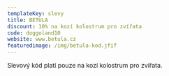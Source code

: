 ```yaml
---
templateKey: slevy
title: BETULA
discount: 10% na kozí kolostrum pro zvířata
code: doggoland10
website: www.betula.cz
featuredimage: /img/betula-kod.jfif
---
```

Slevový kód platí pouze na kozí kolostrum pro zvířata.